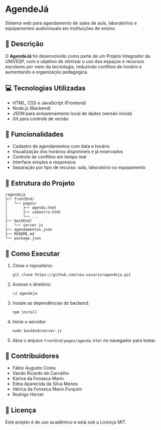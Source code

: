 
# AgendeJá

Sistema web para agendamento de salas de aula, laboratórios e equipamentos audiovisuais em instituições de ensino.

## 📘 Descrição

O **AgendeJá** foi desenvolvido como parte de um Projeto Integrador da UNIVESP, com o objetivo de otimizar o uso dos espaços e recursos escolares por meio da tecnologia, reduzindo conflitos de horário e aumentando a organização pedagógica.

## 💻 Tecnologias Utilizadas

- HTML, CSS e JavaScript (Frontend)
- Node.js (Backend)
- JSON para armazenamento local de dados (versão inicial)
- Git para controle de versão

## 🔧 Funcionalidades

- Cadastro de agendamentos com data e horário
- Visualização dos horários disponíveis e já reservados
- Controle de conflitos em tempo real
- Interface simples e responsiva
- Separação por tipo de recurso: sala, laboratório ou equipamento

## 📂 Estrutura do Projeto

```
/agendeja
├── frontEnd/
│   └── pages/
│       ├── agenda.html
│       ├── cadastro.html
│       └── ...
├── backEnd/
│   └── server.js
├── agendamentos.json
├── README.md
└── package.json
```

## 🚀 Como Executar

1. Clone o repositório:
   ```bash
   git clone https://github.com/seu-usuario/agendeja.git
   ```

2. Acesse o diretório:
   ```bash
   cd agendeja
   ```

3. Instale as dependências do backend:
   ```bash
   npm install
   ```

4. Inicie o servidor:
   ```bash
   node backEnd/server.js
   ```

5. Abra o arquivo `frontEnd/pages/agenda.html` no navegador para testar.

## 👥 Contribuidores

- Fábio Augusto Costa  
- Vando Ricardo de Carvalho  
- Karina da Fonseca Marin  
- Edna Aparecida da Silva Menos  
- Hérica da Fonseca Marin Furquim  
- Rodrigo Herzer

## 📄 Licença

Este projeto é de uso acadêmico e está sob a Licença MIT.
